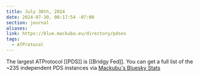 ```yaml
---
title: July 30th, 2024
date: 2024-07-30, 08:17:54 -07:00
section: journal
aliases: 
link: https://blue.mackuba.eu/directory/pdses
tags:
  - ATProtocol
---
```

The largest ATProtocol [[PDS]] is [[Bridgy Fed]]. You can get a full list of the ~235 independent PDS instances via [Mackubu's Bluesky Stats](https://blue.mackuba.eu/directory/pdses)